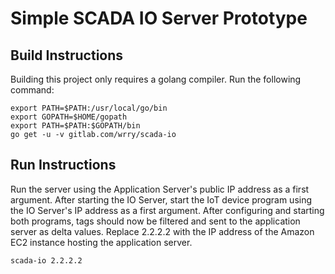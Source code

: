 # Simple SCADA IO Server Prototype

## Build Instructions
Building this project only requires a golang compiler. Run the following command:

```
export PATH=$PATH:/usr/local/go/bin
export GOPATH=$HOME/gopath
export PATH=$PATH:$GOPATH/bin
go get -u -v gitlab.com/wrry/scada-io
```

## Run Instructions
Run the server using the Application Server's public IP address as a first argument. After starting the IO Server, start the IoT device program using the IO Server's IP address as a first argument. After configuring and starting both programs, tags should now be filtered and sent to the application server as delta values. Replace 2.2.2.2 with the IP address of the Amazon EC2 instance hosting the application server.

```
scada-io 2.2.2.2
```
